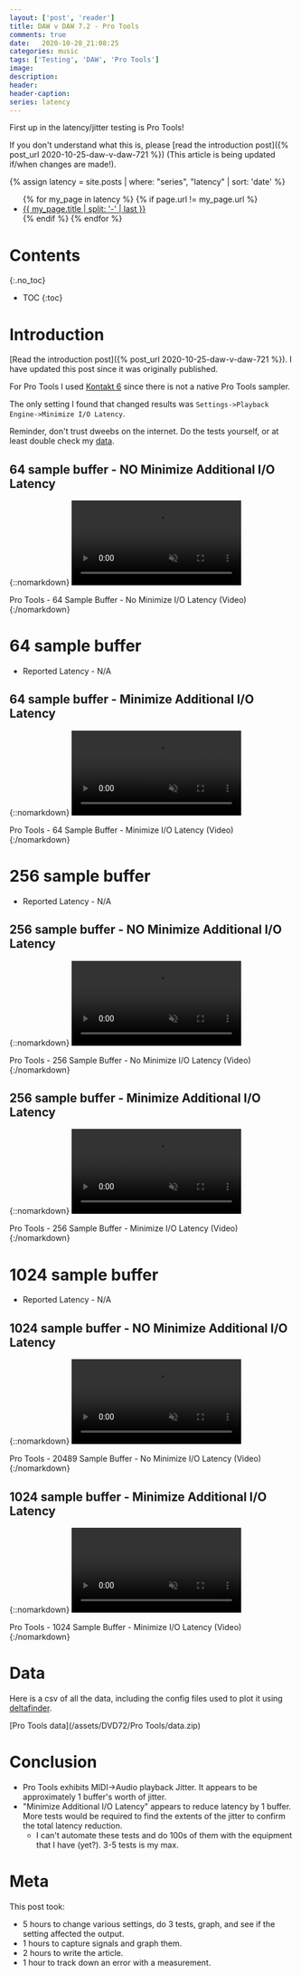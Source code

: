 ```yaml
---
layout: ['post', 'reader']
title: DAW v DAW 7.2 - Pro Tools
comments: true
date:   2020-10-28_21:08:25 
categories: music
tags: ['Testing', 'DAW', 'Pro Tools']
image:
description:
header:
header-caption:
series: latency
---
```


First up in the latency/jitter testing is Pro Tools!

If you don't understand what this is, please [read the introduction post]({% post_url 2020-10-25-daw-v-daw-721 %}) (This article is being updated if/when changes are made!).

{% assign latency = site.posts | where: "series", "latency" | sort: 'date' %}
<ul>
{% for my_page in latency %} 
    {% if page.url != my_page.url  %}
        <li><a class="page-link" href="{{ my_page.url | prepend: site.baseurl }}">{{ my_page.title | split: '-' | last }}</a></li>
    {% endif %}
{% endfor %}
</ul>

<!--more-->


# Contents
{:.no_toc}
* TOC
{:toc}

# Introduction

[Read the introduction post]({% post_url 2020-10-25-daw-v-daw-721 %}). I have updated this post since it was originally published.

For Pro Tools I used [Kontakt 6](https://www.native-instruments.com/en/products/komplete/samplers/kontakt-6/) since there is not a native Pro Tools sampler.

The only setting I found that changed results was `Settings->Playback Engine->Minimize I/O Latency`.

Reminder, don't trust dweebs on the internet. Do the tests yourself, or at least double check my [data](#data).

## 64 sample buffer - NO Minimize Additional I/O Latency

{::nomarkdown}
    <video autoplay loop muted class="gifvid">
        <source src="/assets/DVD72/ProTools/ProTools64NoMinimum.mp4" type="video/mp4">
        Your browser does not support the video tag.
    </video>
    <div class="video-caption">Pro Tools - 64 Sample Buffer - No Minimize I/O Latency (Video)</div>
{:/nomarkdown}

# 64 sample buffer

* Reported Latency - N/A

## 64 sample buffer - Minimize Additional I/O Latency

{::nomarkdown}
    <video autoplay loop muted class="gifvid">
        <source src="/assets/DVD72/ProTools/ProTools64Minimum.mp4" type="video/mp4">
        Your browser does not support the video tag.
    </video>
    <div class="video-caption">Pro Tools - 64 Sample Buffer - Minimize I/O Latency (Video)</div>
{:/nomarkdown}

# 256 sample buffer

* Reported Latency - N/A

## 256 sample buffer - NO Minimize Additional I/O Latency

{::nomarkdown}
    <video autoplay loop muted class="gifvid">
        <source src="/assets/DVD72/ProTools/ProTools256NoMinimum.mp4" type="video/mp4">
        Your browser does not support the video tag.
    </video>
    <div class="video-caption">Pro Tools - 256 Sample Buffer - No Minimize I/O Latency (Video)</div>
{:/nomarkdown}

## 256 sample buffer - Minimize Additional I/O Latency

{::nomarkdown}
    <video autoplay loop muted class="gifvid">
        <source src="/assets/DVD72/ProTools/ProTools256Minimum.mp4" type="video/mp4">
        Your browser does not support the video tag.
    </video>
    <div class="video-caption">Pro Tools - 256 Sample Buffer - Minimize I/O Latency (Video)</div>
{:/nomarkdown}

# 1024 sample buffer

* Reported Latency - N/A

## 1024 sample buffer - NO Minimize Additional I/O Latency

{::nomarkdown}
    <video autoplay loop muted class="gifvid">
        <source src="/assets/DVD72/ProTools/ProTools1024NoMinimum.mp4" type="video/mp4">
        Your browser does not support the video tag.
    </video>
    <div class="video-caption">Pro Tools - 20489 Sample Buffer - No Minimize I/O Latency (Video)</div>
{:/nomarkdown}

## 1024 sample buffer - Minimize Additional I/O Latency

{::nomarkdown}
    <video autoplay loop muted class="gifvid">
        <source src="/assets/DVD72/ProTools/ProTools1024Minimum.mp4" type="video/mp4">
        Your browser does not support the video tag.
    </video>
    <div class="video-caption">Pro Tools - 1024 Sample Buffer - Minimize I/O Latency (Video)</div>
{:/nomarkdown}



# Data

Here is a csv of all the data, including the config files used to plot it using [deltafinder](https://github.com/admiralbumblebee/deltafinder).

[Pro Tools data](/assets/DVD72/Pro Tools/data.zip)

# Conclusion

* Pro Tools exhibits MIDI->Audio playback Jitter. It appears to be approximately 1 buffer's worth of jitter.
* "Minimize Additional I/O Latency" appears to reduce latency by 1 buffer. More tests would be required to find the extents of the jitter to confirm the total latency reduction.
    * I can't automate these tests and do 100s of them with the equipment that I have (yet?). 3-5 tests is my max.

# Meta

This post took:

* 5 hours to change various settings, do 3 tests, graph, and see if the setting affected the output.
* 1 hours to capture signals and graph them.
* 2 hours to write the article.
* 1 hour to track down an error with a measurement.
